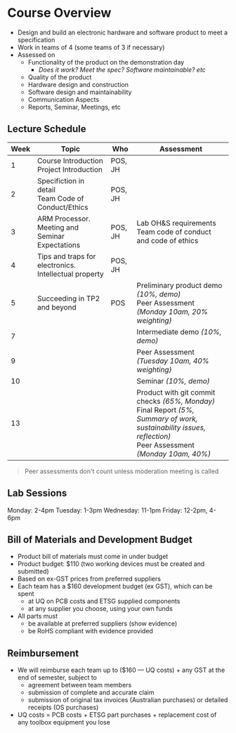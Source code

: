 # Course Overview

- Design and build an electronic hardware and software product to meet a specification
- Work in teams of 4 (some teams of 3 if necessary)
- Assessed on
  - Functionality of the product on the demonstration day
    - *Does it work? Meet the spec? Software maintainable? etc*
  - Quality of the product
  - Hardware design and construction
  - Software design and maintainability
  - Communication Aspects
  - Reports, Seminar, Meetings, etc

## Lecture Schedule

| Week | Topic                                                      | Who     | Assessment                                                   |
| ---- | ---------------------------------------------------------- | ------- | ------------------------------------------------------------ |
| 1    | Course Introduction<br />Project Introduction              | POS, JH |                                                              |
| 2    | Specifiction in detail<br />Team Code of Conduct/Ethics    | POS, JH |                                                              |
| 3    | ARM Processor.<br />Meeting and Seminar Expectations       | POS, JH | Lab OH&S requirements<br />Team code of conduct and code of ethics |
| 4    | Tips and traps for electronics.<br />Intellectual property | POS, JH |                                                              |
| 5    | Succeeding in TP2 and beyond                               | POS     | Preliminary product demo *(10%, demo)*<br />Peer Assessment *(Monday 10am, 20% weighting)* |
| 7    |                                                            |         | Intermediate demo *(10%, demo)*                              |
| 9    |                                                            |         | Peer Assessment *(Tuesday 10am, 40% weighting)*              |
| 10   |                                                            |         | Seminar *(10%, demo)*                                        |
| 13   |                                                            |         | Product with git commit checks *(65%, Monday)*<br />Final Report *(5%, Summary of work, sustainability issues, reflection)*<br />Peer Assessment *(Monday 10am, 40%)* |

> Peer assessments don't count unless moderation meeting is called

## Lab Sessions

Monday: 2-4pm
Tuesday: 1-3pm
Wednesday: 11-1pm
Friday: 12-2pm, 4-6pm



## Bill of Materials and Development Budget

- Product bill of materials must come in under budget
- Product budget: $110 (two working devices must be created and submitted)
- Based on ex-GST prices from preferred suppliers
- Each team has a $160 development budget (ex GST), which can be spent
  - at UQ on PCB costs and ETSG supplied components
  - at any supplier you choose, using your own funds
- All parts must
  - be available at preferred suppliers (show evidence)
  - be RoHS compliant with evidence provided

## Reimbursement

- We will reimburse each team up to ($160 — UQ costs) + any GST at the end of semester, subject to
  - agreement between team members
  - submission of complete and accurate claim
  - submission of original tax invoices (Australian purchases) or detailed receipts (OS purchases)
- UQ costs = PCB costs + ETSG part purchases + replacement cost of any toolbox equipment you lose